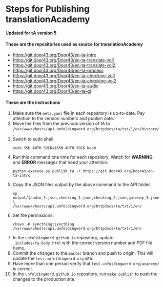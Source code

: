 # Steps for Publishing translationAcademy

**Updated for tA version 5**

#### These are the repositories used as source for translationAcademy

* https://git.door43.org/Door43/en-ta-intro
* https://git.door43.org/Door43/en-ta-translate-vol1
* https://git.door43.org/Door43/en-ta-translate-vol2
* https://git.door43.org/Door43/en-ta-process
* https://git.door43.org/Door43/en-ta-checking-vol1
* https://git.door43.org/Door43/en-ta-checking-vol2
* https://git.door43.org/Door43/en-ta-audio
* https://git.door43.org/Door43/en-ta-gl


#### These are the instructions

1. Make sure the `meta.yaml` file in each repository is up-to-date. Pay attention to the version numbers and publish date.
1. Move the files from the previous version of tA to `/var/www/vhosts/api.unfoldingword.org/httpdocs/ta/txt/1/en/history/`.
1. Switch to sudo shell:
    ```
    sudo SSH_AUTH_SOCK=$SSH_AUTH_SOCK bash
    ```
1. Run this command one time for each repository. Watch for **WARNING** and **ERROR** messages that need your attention.
    ```
    python execute.py publish_ta -r https://git.door43.org/Door43/en-ta-intro
    ```
1. Copy the JSON files output by the above command to the API folder.
    ```
    cp output/{audio_2.json,checking_1.json,checking_2.json,gateway_3.json,intro_1.json,process_1.json,translate_1.json,translate_2.json} \
    /var/www/vhosts/api.unfoldingword.org/httpdocs/ta/txt/1/en/
    ```
1. Set file permissions.
    ```
    chown -R syncthing:syncthing /var/www/vhosts/api.unfoldingword.org/httpdocs/ta/txt/1/en/
    ```
1. In the `unfoldingWord.github.io` repository, update `_includes/ta_body.html` with the correct version number and PDF file name.
1. Commit the changes to the `master` branch and push to origin. This will update the `test.unfoldingword.org` site.
1. Have more than one person verify that `test.unfoldingword.org/academy/` is correct.
1. In the `unfoldingWord.github.io` repository, run `make publish` to push the changes to the production site.

